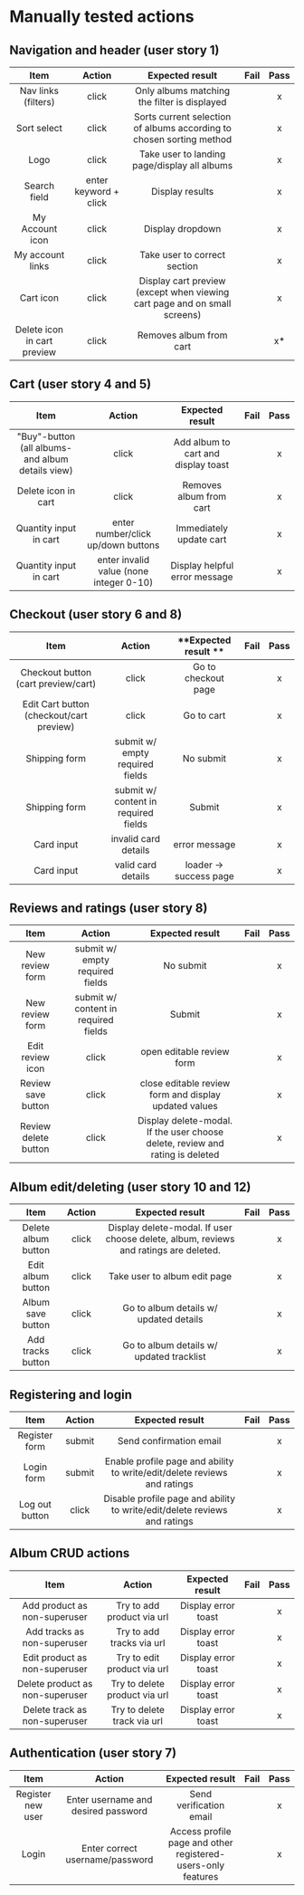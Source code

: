 # Manually tested actions

## Navigation and header (user story 1)

**Item**|**Action**|**Expected result**|**Fail**|**Pass**
:-----:|:-----:|:-----:|:-----:|:-----:
Nav links (filters)|click|Only albums matching the filter is displayed| |x
Sort select|click|Sorts current selection of albums according to chosen sorting method| |x
Logo|click|Take user to landing page/display all albums| |x
Search field|enter keyword + click|Display results| |x
My Account icon|click|Display dropdown| |x
My account links|click|Take user to correct section| |x
Cart icon|click|Display cart preview (except when viewing cart page and on small screens)| |x
Delete icon in cart preview|click|Removes album from cart| |x*


## Cart (user story 4 and 5)

**Item**|**Action**|**Expected result**|**Fail**|**Pass**
:-----:|:-----:|:-----:|:-----:|:-----:
"Buy"-button (all albums- and album details view)|click|Add album to cart and display toast| |x
Delete icon in cart|click|Removes album from cart| |x
Quantity input in cart|enter number/click up/down buttons|Immediately update cart | |x
Quantity input in cart|enter invalid value (none integer 0-10)|Display helpful error message| |x


## Checkout (user story 6 and 8)

**Item**|**Action**|**Expected result **|**Fail**|**Pass**
:-----:|:-----:|:-----:|:-----:|:-----:
Checkout button (cart preview/cart)|click|Go to checkout page| |x
Edit Cart button (checkout/cart preview)|click|Go to cart| |x
Shipping form|submit w/ empty required fields|No submit| |x
Shipping form|submit w/ content in required fields|Submit| |x
Card input|invalid card details|error message| |x
Card input|valid card details|loader -> success page| |x


## Reviews and ratings (user story 8)

**Item**|**Action**|**Expected result**|**Fail**|**Pass**
:-----:|:-----:|:-----:|:-----:|:-----:
New review form|submit w/ empty required fields|No submit| |x
New review form|submit w/ content in required fields|Submit| |x
Edit review icon|click|open editable review form| |x
Review save button|click|close editable review form and display updated values| |x
Review delete button|click|Display delete-modal. If the user choose delete, review and rating is deleted| |x


## Album edit/deleting (user story 10 and 12)

**Item**|**Action**|**Expected result**|**Fail**|**Pass**
:-----:|:-----:|:-----:|:-----:|:-----:
Delete album button|click|Display delete-modal. If user choose delete, album, reviews and ratings are deleted.| |x
Edit album button|click|Take user to album edit page| |x
Album save button |click|Go to album details w/ updated details| |x
Add tracks button|click|Go to album details w/ updated tracklist| |x


## Registering and login 

**Item**|**Action**|**Expected result**|**Fail**|**Pass**
:-----:|:-----:|:-----:|:-----:|:-----:
Register form|submit|Send confirmation email| |x
Login form|submit|Enable profile page and ability to write/edit/delete reviews and ratings| |x
Log out button|click|Disable profile page and ability to write/edit/delete reviews and ratings| |x


## Album CRUD actions

**Item**|**Action**|**Expected result**|**Fail**|**Pass**
:-----:|:-----:|:-----:|:-----:|:-----:
Add product as non-superuser|Try to add product via url|Display error toast| |x
Add tracks as non-superuser|Try to add tracks via url|Display error toast| |x
Edit product as non-superuser|Try to edit product via url|Display error toast| |x
Delete product as non-superuser|Try to delete product via url|Display error toast| |x
Delete track as non-superuser|Try to delete track via url|Display error toast| |x


## Authentication (user story 7)

**Item**|**Action**|**Expected result**|**Fail**|**Pass**
:-----:|:-----:|:-----:|:-----:|:-----:
Register new user|Enter username and desired password|Send verification email| |x
Login|Enter correct username/password|Access profile page and other registered-users-only features| |x





